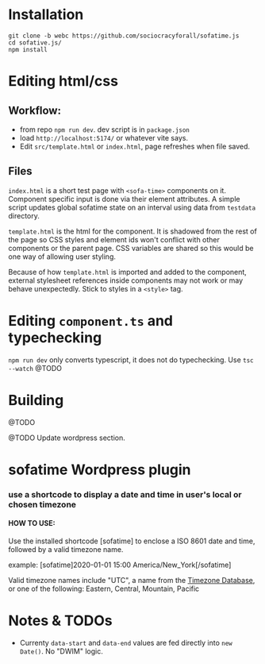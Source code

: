 # Installation
```
git clone -b webc https://github.com/sociocracyforall/sofatime.js
cd sofative.js/
npm install
```

# Editing html/css

## Workflow:
  - from repo `npm run dev`. dev script is in `package.json`
  - load `http://localhost:5174/` or whatever vite says.
  - Edit `src/template.html` or `index.html`, page refreshes when file saved.


## Files

`index.html` is a short test page with `<sofa-time>` components  on it. Component specific input is
done via their element attributes. A simple script updates global sofatime state on an interval 
using data from `testdata` directory.

`template.html` is the html for the component. It is shadowed from the rest of the page so CSS
styles and element ids won't conflict with other components or the parent page. CSS variables are
shared so this would be one way of allowing user styling.

Because of how `template.html` is imported and added to the component, external stylesheet
references inside components may not work or may behave unexpectedly. Stick to styles in a
`<style>` tag. 

# Editing `component.ts` and typechecking
`npm run dev` only converts typescript, it does not do typechecking. Use `tsc --watch`
@TODO

# Building
@TODO

@TODO Update wordpress section.
# sofatime Wordpress plugin
### use a shortcode to display a date and time in user's local or chosen timezone

#### HOW TO USE:
Use the installed shortcode [sofatime] to enclose a ISO 8601 date and time, followed by a valid 
timezone name.

example: 
[sofatime]2020-01-01 15:00 America/New_York[/sofatime]

Valid timezone names include \"UTC\", a name from the [Timezone Database](https://en.wikipedia.org/wiki/List_of_tz_database_time_zones), or one of the following: Eastern, Central, Mountain, Pacific 

# Notes & TODOs
  - Currenty `data-start` and `data-end` values are fed directly into `new Date()`. No "DWIM" logic.

